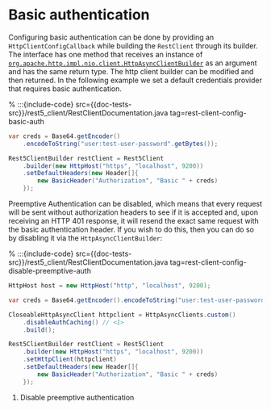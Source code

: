 
# Basic authentication

Configuring basic authentication can be done by providing an `HttpClientConfigCallback` while building the `RestClient` through its builder. The interface has one method that receives an instance of [`org.apache.http.impl.nio.client.HttpAsyncClientBuilder`](https://hc.apache.org/httpcomponents-asyncclient-4.1.x/current/httpasyncclient/apidocs/org/apache/http/impl/nio/client/HttpAsyncClientBuilder.html) as an argument and has the same return type. The http client builder can be modified and then returned. In the following example we set a default credentials provider that requires basic authentication.

% :::{include-code} src={{doc-tests-src}}/rest5_client/RestClientDocumentation.java tag=rest-client-config-basic-auth
```java
var creds = Base64.getEncoder()
    .encodeToString("user:test-user-password".getBytes());

Rest5ClientBuilder restClient = Rest5Client
    .builder(new HttpHost("https", "localhost", 9200))
    .setDefaultHeaders(new Header[]{
        new BasicHeader("Authorization", "Basic " + creds)
    });

```

Preemptive Authentication can be disabled, which means that every request will be sent without authorization headers to see if it is accepted and, upon receiving an HTTP 401 response, it will resend the exact same request with the basic authentication header. If you wish to do this, then you can do so by disabling it via the `HttpAsyncClientBuilder`:

% :::{include-code} src={{doc-tests-src}}/rest5_client/RestClientDocumentation.java tag=rest-client-config-disable-preemptive-auth
```java
HttpHost host = new HttpHost("http", "localhost", 9200);

var creds = Base64.getEncoder().encodeToString("user:test-user-password".getBytes());

CloseableHttpAsyncClient httpclient = HttpAsyncClients.custom()
    .disableAuthCaching() // <1>
    .build();

Rest5ClientBuilder restClient = Rest5Client
    .builder(new HttpHost("https", "localhost", 9200))
    .setHttpClient(httpclient)
    .setDefaultHeaders(new Header[]{
        new BasicHeader("Authorization", "Basic " + creds)
    });
```

1. Disable preemptive authentication


